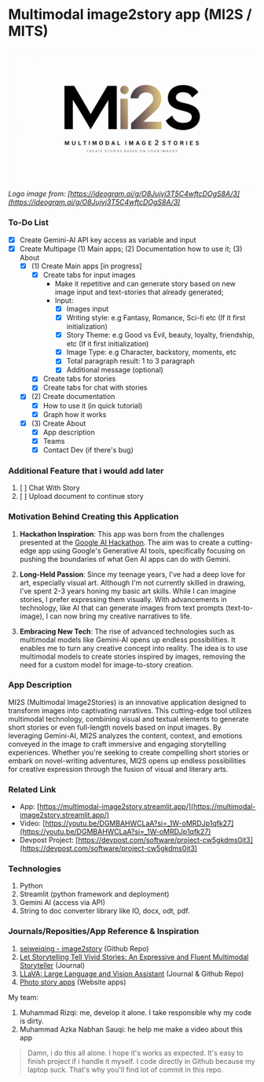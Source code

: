 # Multimodal image2story app (MI2S / MITS)
![MI2S Logo](https://github.com/Kingki19/Multimodal-image2story-app/blob/main/images/MI2S%20logo.png)  
*Logo image from: [https://ideogram.ai/g/O8Jujvj3T5C4wftcDOgS8A/3](https://ideogram.ai/g/O8Jujvj3T5C4wftcDOgS8A/3)*

### To-Do List
- [x] Create Gemini-AI API key access as variable and input
- [x] Create Multipage (1) Main apps; (2) Documentation how to use it; (3) About
  - [x] (1) Create Main apps [in progress]
    - [x] Create tabs for input images
      - Make it repetitive and can generate story based on new image input and text-stories that already generated;
      - Input:
        - [x] Images input
        - [x] Writing style: e.g Fantasy, Romance, Sci-fi etc (If it first initialization)
        - [x] Story Theme: e.g Good vs Evil, beauty, loyalty, friendship, etc (If it first initialization)
        - [x] Image Type: e.g Character, backstory, moments, etc
        - [x] Total paragraph result: 1 to 3 paragraph
        - [x] Additional message (optional) 
    - [x] Create tabs for stories
    - [x] Create tabs for chat with stories
  - [x] (2) Create documentation
    - [x] How to use it (in quick tutorial)
    - [x] Graph how it works
  - [x] (3) Create About
    - [x] App description
    - [x] Teams
    - [x] Contact Dev (if there's bug)

### Additional Feature that i would add later
1. [ ] Chat With Story
2. [ ] Upload document to continue story

### Motivation Behind Creating this Application
1. **Hackathon Inspiration**:
   This app was born from the challenges presented at the [Google AI Hackathon](https://googleai.devpost.com/). The aim was to create a cutting-edge app using Google's Generative AI tools, specifically focusing on pushing the boundaries of what Gen AI apps can do with Gemini.

2. **Long-Held Passion**:
   Since my teenage years, I've had a deep love for art, especially visual art. Although I'm not currently skilled in drawing, I've spent 2-3 years honing my basic art skills. While I can imagine stories, I prefer expressing them visually. With advancements in technology, like AI that can generate images from text prompts (text-to-image), I can now bring my creative narratives to life.

3. **Embracing New Tech**:
   The rise of advanced technologies such as multimodal models like Gemini-AI opens up endless possibilities. It enables me to turn any creative concept into reality. The idea is to use multimodal models to create stories inspired by images, removing the need for a custom model for image-to-story creation.



### App Description
MI2S (Multimodal Image2Stories) is an innovative application designed to transform images into captivating narratives. This cutting-edge tool utilizes multimodal technology, combining visual and textual elements to generate short stories or even full-length novels based on input images. By leveraging Gemini-AI, MI2S analyzes the content, context, and emotions conveyed in the image to craft immersive and engaging storytelling experiences. Whether you're seeking to create compelling short stories or embark on novel-writing adventures, MI2S opens up endless possibilities for creative expression through the fusion of visual and literary arts.

### Related Link
- App: [https://multimodal-image2story.streamlit.app/](https://multimodal-image2story.streamlit.app/)
- Video: [https://youtu.be/DGMBAHWCLaA?si=_1W-oMRDJp1qfk27](https://youtu.be/DGMBAHWCLaA?si=_1W-oMRDJp1qfk27)
- Devpost Project: [https://devpost.com/software/project-cw5gkdms0it3](https://devpost.com/software/project-cw5gkdms0it3)

### Technologies
1. Python
2. Streamlit (python framework and deployment)
3. Gemini AI (access via API)
4. String to doc converter library like IO, docx, odt, pdf.



### Journals/Reposities/App Reference & Inspiration
1. [seiweiqing - image2story](https://github.com/seaweiqing/image2story) (Github Repo)
2. [Let Storytelling Tell Vivid Stories: An Expressive and Fluent Multimodal Storyteller](https://arxiv.org/html/2403.07301v1) (Journal)
3. [LLaVA: Large Language and Vision Assistant](https://llava-vl.github.io/) (Journal & Github Repo)
4. [Photo story apps](https://boredhumans.com/photo_story.php) (Website apps)

My team:
1. Muhammad Rizqi: me, develop it alone. I take responsible why my code is dirty.
2. Muhammad Azka Nabhan Sauqi: he help me make a video about this app

> Damn, i do this all alone. I hope it's works as expected. It's easy to finish project if i handle it myself.
> I code directly in Github because my laptop suck. That's why you'll find lot of commit in this repo. 
